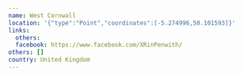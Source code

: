 ```yaml
---
name: West Cornwall
location: '{"type":"Point","coordinates":[-5.274996,50.101593]}'
links:
  others: 
  facebook: https://www.facebook.com/XRinPenwith/
others: []
country: United Kingdom
---
```

